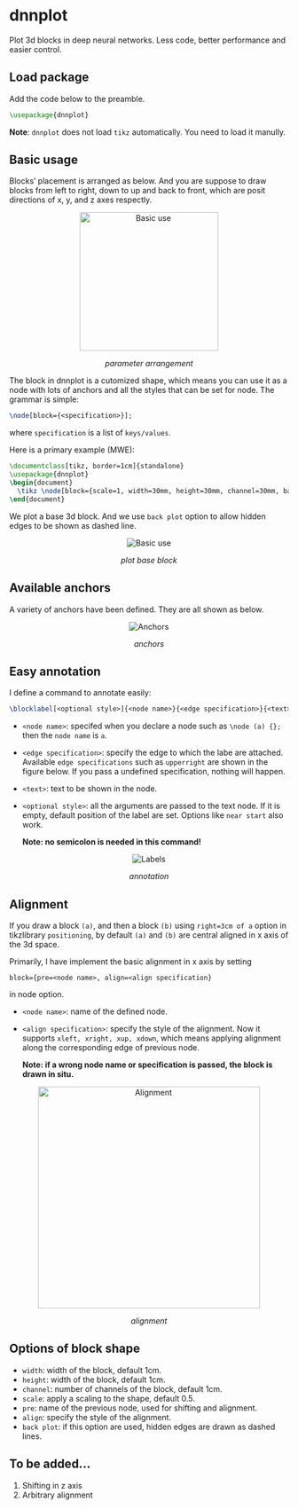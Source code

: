 # dnnplot
Plot 3d blocks in deep neural networks. Less code, better performance and easier control.

## Load package

Add the code below to the preamble.

```tex
\usepackage{dnnplot}
```

**Note**: `dnnplot` does not load `tikz` automatically. You need to load it manully.

## Basic usage

Blocks’ placement is arranged as below. And you are suppose to draw blocks from left to right, down to up and back to front, which are posit directions of x, y,​ and ​z​ axes respectly.

<p align="center">
<img src="https://zhiyuan13-1258455953.cos.ap-chengdu.myqcloud.com/dnnplot/dnnplot_main.png" alt="Basic use"  width="250">
	<p align="center">
		<em>parameter arrangement</em>
	</p>
</p>

The block in dnnplot is a cutomized shape, which means you can use it as a node with lots of anchors and all the styles that can be set for node. The grammar is simple:

```tex
\node[block={<specification>}];
```

where `specification` is a list of `keys/values`.

Here is a primary example (MWE):

```tex
\documentclass[tikz, border=1cm]{standalone}
\usepackage{dnnplot}
\begin{document}
  \tikz \node[block={scale=1, width=30mm, height=30mm, channel=30mm, back plot}] {};
\end{document}
```

We plot a base 3d block. And we use `back plot` option to allow hidden edges to be shown as dashed line.

<p align="center">
<img src="https://zhiyuan13-1258455953.cos.ap-chengdu.myqcloud.com/dnnplot/dnnplot_base.png" alt="Basic use"  hwidth"250">
	<p align="center">
		<em>plot base block</em>
	</p>
</p>

## Available anchors

A variety of anchors have been defined. They are all shown as below.

<p align="center">
<img src="https://zhiyuan13-1258455953.cos.ap-chengdu.myqcloud.com/dnnplot/dnnplot_anchor.png" alt="Anchors"  hewidth400">
	<p align="center">
		<em>anchors</em>
	</p>
</p>

## Easy annotation

I define a command to annotate easily:

```tex
\blocklabel[<optional style>]{<node name>}{<edge specification>}{<text>}
```

- `<node name>`: specifed when you declare a node such as `\node (a) {};` then the `node name` is `a`.

- `<edge specification>`: specify the edge to which the labe are attached. Available `edge specifications` such as `upperright` are shown in the figure below. If you pass a undefined specification, nothing will happen.

- `<text>`: text to be shown in the node.

- `<optional style>`: all the arguments are passed to the text node. If it is empty, default position of the label are set.  Options like `near start` also work.

  

  **Note: no semicolon is needed in this command!**

<p align="center">
	<img src="https://zhiyuan13-1258455953.cos.ap-chengdu.myqcloud.com/dnnplot/dnnplot_annotation.png" alt="Labels"  heiwidth00">
	<p align="center">
		<em>annotation</em>
	</p>
</p>

## Alignment

If you draw a block `(a)`, and then a block `(b)` using `right=3cm of a` option in tikzlibrary `positioning`,  by default `(a)` and `(b)` are central aligned in x axis of the 3d space.

Primarily, I have implement the basic alignment in x axis by setting

```
block={pre=<node name>, align=<align specification}
```

in node option.

- `<node name>`: name of the defined node.

- `<align specification>`: specify the style of the alignment. Now it supports `xleft, xright, xup, xdown`, which means applying alignment along the corresponding edge of previous node.

  

  **Note: if a wrong node name or specification is passed, the block is drawn in situ.**

<p align="center">
	<img src="https://zhiyuan13-1258455953.cos.ap-chengdu.myqcloud.com/dnnplot/dnnplot_align.png" alt="Alignment"  width="400">
	<p align="center">
		<em>alignment</em>
	</p>
</p>

## Options of block shape

- `width`: width of the block, default 1cm.
- `height`: width of the block, default 1cm.
- `channel`: number of channels of the block, default 1cm.
- `scale`: apply a scaling to the shape, default 0.5.
- `pre`: name of the previous node, used for shifting and alignment.
- `align`: specify the style of the alignment.
- `back plot`: if this option are used, hidden edges are drawn as dashed lines.

## To be added...

1. Shifting in z axis
2. Arbitrary alignment